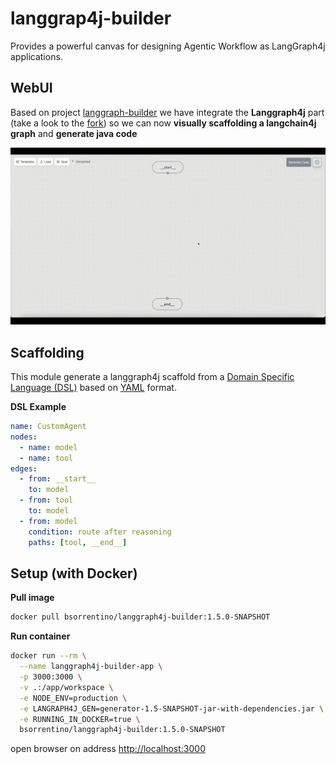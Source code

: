 # langgrap4j-builder

Provides a powerful canvas for designing Agentic Workflow as LangGraph4j applications.

## WebUI

Based on project [langgraph-builder] we have integrate the **Langgraph4j** part (take a look to the [fork][langgraph-builder-fork]) so we can now **visually scaffolding a langchain4j graph** and **generate java code**

![builder](src/site/resources/langgraph4j-builder.mov.gif)

## Scaffolding
This module generate a langgraph4j scaffold from a [Domain Specific Language (DSL)][DSL] based on [YAML] format.

**DSL Example**
```yaml
name: CustomAgent
nodes:
  - name: model
  - name: tool
edges:
  - from: __start__
    to: model
  - from: tool
    to: model
  - from: model
    condition: route after reasoning
    paths: [tool, __end__]
```


## Setup (with Docker)

**Pull image**
```bash
docker pull bsorrentino/langgraph4j-builder:1.5.0-SNAPSHOT
```

**Run container**
```bash
docker run --rm \
  --name langgraph4j-builder-app \
  -p 3000:3000 \
  -v .:/app/workspace \
  -e NODE_ENV=production \
  -e LANGRAPH4J_GEN=generator-1.5-SNAPSHOT-jar-with-dependencies.jar \
  -e RUNNING_IN_DOCKER=true \
  bsorrentino/langgraph4j-builder:1.5.0-SNAPSHOT
```

open browser on address [http://localhost:3000](http://localhost:3000])



[DSL]: https://en.wikipedia.org/wiki/Domain-specific_language
[YAML]: https://yaml.org
[langgraph-builder]: https://github.com/langchain-ai/langgraph-builder
[langgraph-builder-fork]: https://github.com/bsorrentino/langgraph-builder